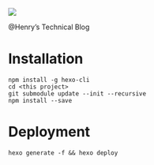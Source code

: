 ![](https://travis-ci.org/changyuheng/changyuheng.github.io.svg)

@Henry’s Technical Blog

# Installation

```
npm install -g hexo-cli
cd <this project>
git submodule update --init --recursive
npm install --save
```

# Deployment

```
hexo generate -f && hexo deploy
```
